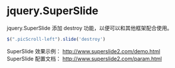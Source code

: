 # jquery.SuperSlide
jquery.SuperSlide 添加 destroy 功能，以便可以和其他框架配合使用。
```js
$(".picScroll-left").slide('destroy')
```
SuperSlide 效果示例： http://www.superslide2.com/demo.html  
SuperSlide 配置文档： http://www.superslide2.com/param.html

